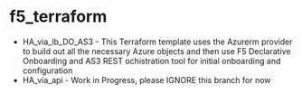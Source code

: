 # f5_terraform

* HA_via_lb_DO_AS3 - This Terraform template uses the Azurerm provider to build out all the necessary Azure objects and then use F5 Declarative Onboarding and AS3 REST ochistration tool for initial onboarding and configuration 
* HA_via_api - Work in Progress, please IGNORE this branch for now 
